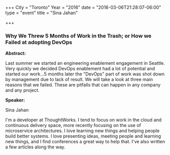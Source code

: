 +++
City = "Toronto"
Year = "2016"
date = "2016-03-06T21:28:07-06:00"
type = "event"
title = "Sina Jahan"

+++

### Why We Threw 5 Months of Work in the Trash; or How we Failed at adopting DevOps

**Abstract:**

Last summer we started an engineering enablement engagement in Seattle. Very quickly we decided DevOps enablement had a lot of potential and started our work...5 months later the "DevOps" part of work was shot down by management due to lack of result. We will take a look at three main reasons that we failed. These are pitfalls that can happen in any company and any project.

**Speaker:**

Sina Jahan

I'm a developer at ThoughtWorks. I tend to focus on work in the cloud and continuous delivery space, more recently focusing on the use of microservice architectures. I love learning new things and helping people build better systems. I love presenting ideas, meeting people and learning new things, and I find conferences a great way to help that. I've also written a few articles along the way.